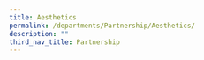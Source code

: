 ```yaml
---
title: Aesthetics
permalink: /departments/Partnership/Aesthetics/
description: ""
third_nav_title: Partnership
---
```

